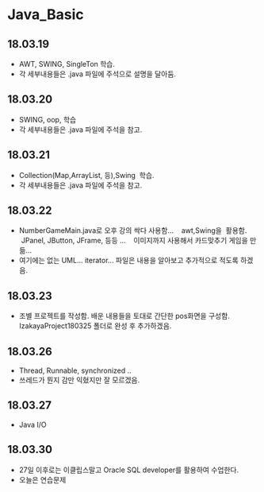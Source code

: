 # Java_Basic

## 18.03.19
- AWT, SWING, SingleTon 학습.
- 각 세부내용들은 .java 파일에 주석으로 설명을 달아둠.

## 18.03.20
- SWING, oop, 학습
- 각 세부내용들은  .java 파일에 주석을 참고.

## 18.03.21
- Collection(Map,ArrayList, 등),Swing  학습.
- 각 세부내용들은  .java 파일에 주석을 참고.

## 18.03.22
- NumberGameMain.java로 오후 강의 싹다 사용함...
    awt,Swing을  활용함.
    JPanel, JButton, JFrame, 등등 ...
    이미지까지 사용해서 카드맞추기 게임을 만듦...
- 여기에는 없는 UML... iterator... 파일은 내용을 알아보고 추가적으로 적도록 하겠음.

## 18.03.23
- 조별 프로젝트를 작성함.
 배운 내용들을 토대로 간단한 pos화면을 구성함.
 IzakayaProject180325 폴더로 완성 후 추가하겠음.
 
 
## 18.03.26
- Thread, Runnable, synchronized ..
- 쓰레드가 뭔지 감만 익혔지만 잘 모르겠음.

## 18.03.27
- Java I/O

## 18.03.30
- 27일 이후로는 이클립스말고 Oracle SQL developer를 활용하여 수업한다.
- 오늘은 연습문제 
